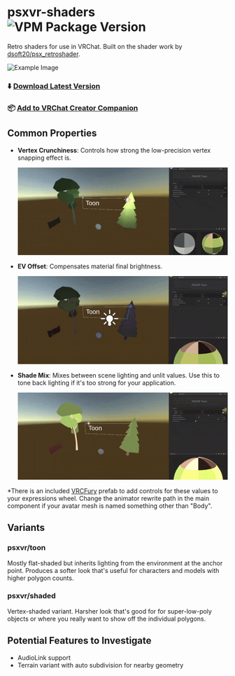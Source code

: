 # psxvr-shaders ![VPM Package Version](https://img.shields.io/vpm/v/com.gravyvr.psxvr-shaders?repository_url=https%3A%2F%2Fpsx.gravyvr.social%2Findex.json)
Retro shaders for use in VRChat.  Built on the shader work by [dsoft20/psx_retroshader](https://github.com/dsoft20/psx_retroshader).

![Example Image](demo/main.gif?raw=true)

### ⬇️ [Download Latest Version](https://github.com/halomakes/psxvr-shaders/releases/latest)
### 📦 [Add to VRChat Creator Companion](https://psx.gravyvr.social)

## Common Properties
* **Vertex Crunchiness**: Controls how strong the low-precision vertex snapping effect is.
  
  ![Example of Vertex Crunchiness](demo/vert.gif?raw=true)
* **EV Offset**: Compensates material final brightness.
  
  ![Example of EV Offset](demo/ev.gif?raw=true)
* **Shade Mix**: Mixes between scene lighting and unlit values.  Use this to tone back lighting if it's too strong for your application.
  
  ![Example of Shading Mix](demo/mix.gif?raw=true)

*There is an included [VRCFury](https://github.com/VRCFury/VRCFury) prefab to add controls for these values to your expressions wheel.  Change the animator rewrite path in the main component if your avatar mesh is named something other than "Body".  

## Variants
### psxvr/toon
Mostly flat-shaded but inherits lighting from the environment at the anchor point.  Produces a softer look that's useful for characters and models with higher polygon counts.

### psxvr/shaded
Vertex-shaded variant.  Harsher look that's good for for super-low-poly objects or where you really want to show off the individual polygons. 

## Potential Features to Investigate
* AudioLink support
* Terrain variant with auto subdivision for nearby geometry
